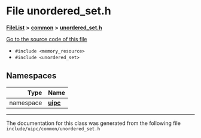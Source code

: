 

# File unordered\_set.h



[**FileList**](files.md) **>** [**common**](dir_fe04c8fb910be76d82cd33e795163b9b.md) **>** [**unordered\_set.h**](unordered__set_8h.md)

[Go to the source code of this file](unordered__set_8h_source.md)



* `#include <memory_resource>`
* `#include <unordered_set>`













## Namespaces

| Type | Name |
| ---: | :--- |
| namespace | [**uipc**](namespaceuipc.md) <br> |





















































------------------------------
The documentation for this class was generated from the following file `include/uipc/common/unordered_set.h`

